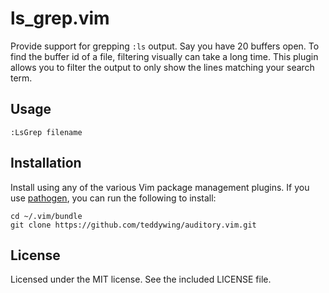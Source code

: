 ls_grep.vim
===========

Provide support for grepping `:ls` output. Say you have 20 buffers open. To find the buffer id of a file, filtering visually can take a long time. This plugin allows you to filter the output to only show the lines matching your search term.


## Usage

	:LsGrep filename


## Installation
Install using any of the various Vim package management plugins. If you use [pathogen](https://github.com/tpope/vim-pathogen), you can run the following to install:

	cd ~/.vim/bundle
	git clone https://github.com/teddywing/auditory.vim.git


## License
Licensed under the MIT license. See the included LICENSE file.
